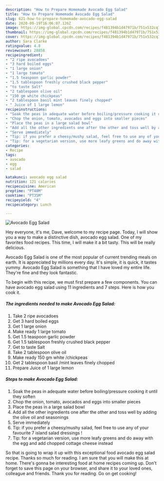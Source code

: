 ```yaml
---
description: "How to Prepare Homemade Avocado Egg Salad"
title: "How to Prepare Homemade Avocado Egg Salad"
slug: 621-how-to-prepare-homemade-avocado-egg-salad
date: 2020-09-19T16:06:07.126Z
image: https://img-global.cpcdn.com/recipes/f481394b1d47971b/751x532cq70/avocado-egg-salad-recipe-main-photo.jpg
thumbnail: https://img-global.cpcdn.com/recipes/f481394b1d47971b/751x532cq70/avocado-egg-salad-recipe-main-photo.jpg
cover: https://img-global.cpcdn.com/recipes/f481394b1d47971b/751x532cq70/avocado-egg-salad-recipe-main-photo.jpg
author: Sara Clarke
ratingvalue: 4.8
reviewcount: 28858
recipeingredient:
- "2 ripe avocadoes"
- "3 hard boiled eggs"
- "1 large onion"
- "1 large tomato"
- "1.5 teaspoon garlic powder"
- "1.5 tablespoon freshly crushed black pepper"
- "to taste Salt"
- "2 tablespoon olive oil"
- "150 gm white chickpeas"
- "2 tablespoon basil mint leaves finely chopped"
- " Juice of 1 large lemon"
recipeinstructions:
- "Soak the peas in adequate water before boiling/pressure cooking it until they soften"
- "Chop the onion, tomato, avocados and eggs into smaller pieces"
- "Place the peas in a large salad bowl"
- "Add all the other ingredients one after the other and toss well by adding the olive oil and seasonings"
- "Serve immediately"
- "Tip: if you prefer a cheesy/mushy salad, feel free to use any of your favourite 7 island salad dressings !"
- "Tip: for a vegetarian version, use more leafy greens and do away with the egg and add chopped cottage cheese instead"
categories:
- Recipe
tags:
- avocado
- egg
- salad

katakunci: avocado egg salad 
nutrition: 121 calories
recipecuisine: American
preptime: "PT40M"
cooktime: "PT35M"
recipeyield: "4"
recipecategory: Lunch

---
```



![Avocado Egg Salad](https://img-global.cpcdn.com/recipes/f481394b1d47971b/751x532cq70/avocado-egg-salad-recipe-main-photo.jpg)

Hey everyone, it's me, Dave, welcome to my recipe page. Today, I will show you a way to make a distinctive dish, avocado egg salad. One of my favorites food recipes. This time, I will make it a bit tasty. This will be really delicious.

Avocado Egg Salad is one of the most popular of current trending meals on earth. It is appreciated by millions every day. It's simple, it is quick, it tastes yummy. Avocado Egg Salad is something that I have loved my entire life. They're fine and they look fantastic.




To begin with this recipe, we must first prepare a few components. You can have avocado egg salad using 11 ingredients and 7 steps. Here is how you cook it.

<!--inarticleads1-->

##### The ingredients needed to make Avocado Egg Salad:

1. Take 2 ripe avocadoes
1. Get 3 hard boiled eggs
1. Get 1 large onion
1. Make ready 1 large tomato
1. Get 1.5 teaspoon garlic powder
1. Get 1.5 tablespoon freshly crushed black pepper
1. Get to taste Salt
1. Take 2 tablespoon olive oil
1. Make ready 150 gm white /chickpeas
1. Get 2 tablespoon basil /mint leaves finely chopped
1. Prepare  Juice of 1 large lemon




<!--inarticleads2-->

##### Steps to make Avocado Egg Salad:

1. Soak the peas in adequate water before boiling/pressure cooking it until they soften
1. Chop the onion, tomato, avocados and eggs into smaller pieces
1. Place the peas in a large salad bowl
1. Add all the other ingredients one after the other and toss well by adding the olive oil and seasonings
1. Serve immediately
1. Tip: if you prefer a cheesy/mushy salad, feel free to use any of your favourite 7 island salad dressings !
1. Tip: for a vegetarian version, use more leafy greens and do away with the egg and add chopped cottage cheese instead




So that is going to wrap it up with this exceptional food avocado egg salad recipe. Thanks so much for reading. I am sure that you will make this at home. There's gonna be interesting food at home recipes coming up. Don't forget to save this page on your browser, and share it to your loved ones, colleague and friends. Thank you for reading. Go on get cooking!
